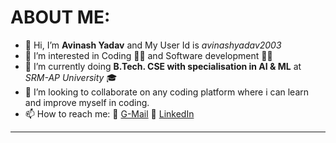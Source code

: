 # ABOUT ME: <br>
- 👋 Hi, I’m **Avinash Yadav** and My User Id is _avinashyadav2003_ <br>
- 👀 I’m interested in Coding 🧑‍💻 and Software development 🧑‍💻 <br>
- 🌱 I’m currently doing **B.Tech. CSE with specialisation in AI & ML** at _SRM-AP University_ 🎓 <br>
- 💞️ I’m looking to collaborate on any coding platform where i can learn and improve myself in coding. <br>
- 📫 How to reach me: 🔗 [G-Mail](avinashurmilayadav@gmail.com) 🔗 [LinkedIn](https://www.linkedin.com/in/avinash-yadav-16hgnisgar)
-----
